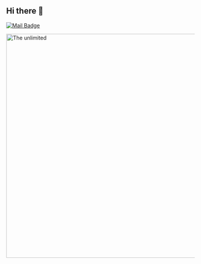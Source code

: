 ## Hi there 👋
[![Mail Badge](https://img.shields.io/badge/vaslyaev-artyom-red?style=plastic&logo=gmail)](mailto:vaslyaevart@gmail.com)

<img src="https://user-images.githubusercontent.com/74038190/212748830-4c709398-a386-4761-84d7-9e10b98fbe6e.gif" alt="The unlimited" width="600">
